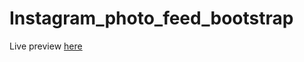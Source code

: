 # Instagram_photo_feed_bootstrap

Live preview [here](https://jemb4.github.io/Instagram_photo_feed_bootstrap/)
